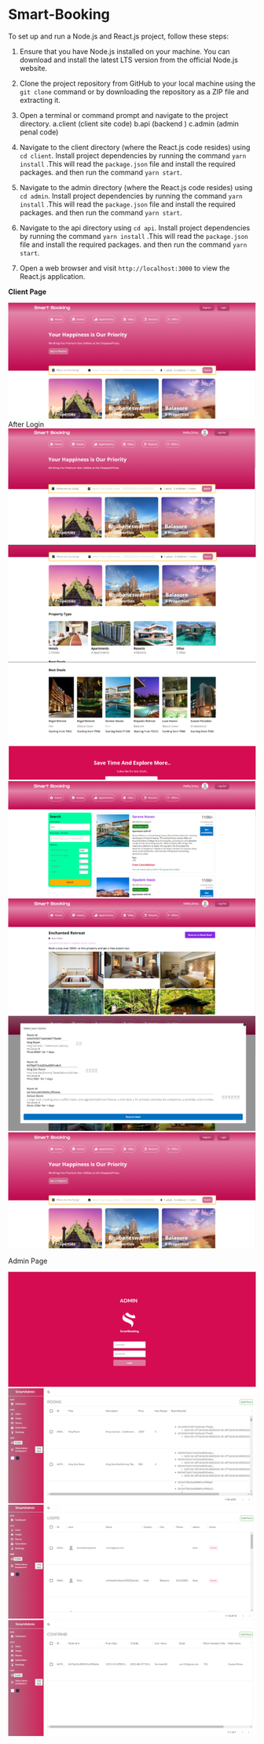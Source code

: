 # Smart-Booking

To set up and run a Node.js and React.js project, follow these steps:

1. Ensure that you have Node.js installed on your machine. You can download and install the latest LTS version from the official Node.js website.

2. Clone the project repository from GitHub to your local machine using the `git clone` command or by downloading the repository as a ZIP file and extracting it.

3. Open a terminal or command prompt and navigate to the project directory.
   a.client  (client site code)
   b.api   (backend )
   c.admin (admin penal code)

4. Navigate to the client directory (where the React.js code resides) using `cd client`. Install project dependencies by running the command  `yarn install` .This will read the `package.json` file and install the required packages. and then run the command `yarn start`.

5. Navigate to the admin directory (where the React.js code resides) using `cd admin`. Install project dependencies by running the command  `yarn install` .This will read the `package.json` file and install the required packages. and then run the command `yarn start`.

6.  Navigate to the api directory  using `cd api`. Install project dependencies by running the command  `yarn install` .This will read the `package.json` file and install the required packages. and then run the command `yarn start`.

7. Open a web browser and visit `http://localhost:3000` to view the React.js application.


**Client Page**

![Home Page](./ss/frontPage.png)
After Login 
![After Login](./ss/AfterLogin.png)
![PropertyType](./ss/PropertyType.png)
![FeaturePropertyoffer](./ss/FeaturePropertyoffer.png)
![searchFilter](./ss/searchFilter.png)
![ROOMPREVIEW](./ss/ROOMPREVIEW.png)
![Home Page](./ss/SELECTroomASPERAVAILABILITY.png)
![Home Page](./ss/frontPage.png)

Admin Page

![Admin Penal](./ss/adminPenal.png)
![Admin Penal](./ss/roomTypeWithProvidingHotel.png)
![Admin Penal](./ss/userInfo.png)
![Admin Penal](./ss/bookingInfo.png)
